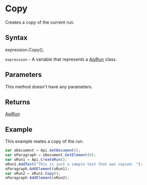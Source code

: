 # Copy

Creates a copy of the current run.

## Syntax

expression.Copy();

`expression` - A variable that represents a [ApiRun](../ApiRun.md) class.

## Parameters

This method doesn't have any parameters.

## Returns

[ApiRun](../../ApiRun/ApiRun.md)

## Example

This example reates a copy of the run.

```javascript
var oDocument = Api.GetDocument();
var oParagraph = oDocument.GetElement(0);
var oRun1 = Api.CreateRun();
oRun1.AddText("This is just a sample text that was copied. ");
oParagraph.AddElement(oRun1);
var oRun2 = oRun1.Copy();
oParagraph.AddElement(oRun2);
```
